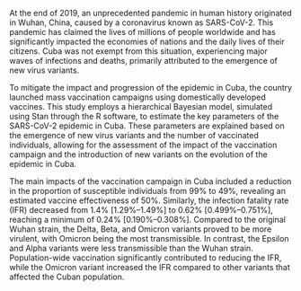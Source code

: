 At the end of 2019, an unprecedented pandemic in human history originated in Wuhan, China, caused by a coronavirus known as SARS-CoV-2. This pandemic has claimed the lives of millions of people worldwide and has significantly impacted the economies of nations and the daily lives of their citizens. Cuba was not exempt from this situation, experiencing major waves of infections and deaths, primarily attributed to the emergence of new virus variants.

To mitigate the impact and progression of the epidemic in Cuba, the country launched mass vaccination campaigns using domestically developed vaccines. This study employs a hierarchical Bayesian model, simulated using Stan through the R software, to estimate the key parameters of the SARS-CoV-2 epidemic in Cuba. These parameters are explained based on the emergence of new virus variants and the number of vaccinated individuals, allowing for the assessment of the impact of the vaccination campaign and the introduction of new variants on the evolution of the epidemic in Cuba.

The main impacts of the vaccination campaign in Cuba included a reduction in the proportion of susceptible individuals from 99% to 49%, revealing an estimated vaccine effectiveness of 50%. Similarly, the infection fatality rate (IFR) decreased from 1.4% \[1.29%–1.49%] to 0.62% \[0.499%–0.751%], reaching a minimum of 0.24% \[0.190%–0.308%]. Compared to the original Wuhan strain, the Delta, Beta, and Omicron variants proved to be more virulent, with Omicron being the most transmissible. In contrast, the Epsilon and Alpha variants were less transmissible than the Wuhan strain. Population-wide vaccination significantly contributed to reducing the IFR, while the Omicron variant increased the IFR compared to other variants that affected the Cuban population.
